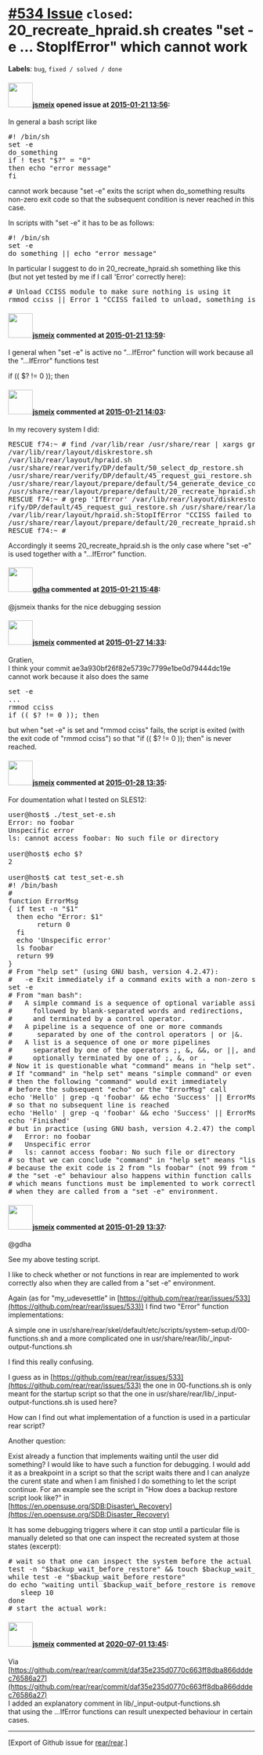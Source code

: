 [\#534 Issue](https://github.com/rear/rear/issues/534) `closed`: 20\_recreate\_hpraid.sh creates "set -e ... StopIfError" which cannot work
===========================================================================================================================================

**Labels**: `bug`, `fixed / solved / done`

#### <img src="https://avatars.githubusercontent.com/u/1788608?u=925fc54e2ce01551392622446ece427f51e2f0ce&v=4" width="50">[jsmeix](https://github.com/jsmeix) opened issue at [2015-01-21 13:56](https://github.com/rear/rear/issues/534):

In general a bash script like

<pre>
#! /bin/sh
set -e
do_something
if ! test "$?" = "0"
then echo "error message"
fi
</pre>

cannot work because "set -e" exits the script when do\_something results
non-zero exit code so that the subsequent condition is never reached in
this case.

In scripts with "set -e" it has to be as follows:

<pre>
#! /bin/sh
set -e
do_something || echo "error message"
</pre>

In particular I suggest to do in 20\_recreate\_hpraid.sh something like
this (but not yet tested by me if I call 'Error' correctly here):

<pre>
# Unload CCISS module to make sure nothing is using it
rmmod cciss || Error 1 "CCISS failed to unload, something is still using it !"
</pre>

#### <img src="https://avatars.githubusercontent.com/u/1788608?u=925fc54e2ce01551392622446ece427f51e2f0ce&v=4" width="50">[jsmeix](https://github.com/jsmeix) commented at [2015-01-21 13:59](https://github.com/rear/rear/issues/534#issuecomment-70841090):

I general when "set -e" is active no "...IfError" function will work
because all the "...IfError" functions test

if (( $? != 0 )); then

#### <img src="https://avatars.githubusercontent.com/u/1788608?u=925fc54e2ce01551392622446ece427f51e2f0ce&v=4" width="50">[jsmeix](https://github.com/jsmeix) commented at [2015-01-21 14:03](https://github.com/rear/rear/issues/534#issuecomment-70841683):

In my recovery system I did:

<pre>
RESCUE f74:~ # find /var/lib/rear /usr/share/rear | xargs grep -l 'set -e' 2>/dev/null
/var/lib/rear/layout/diskrestore.sh
/var/lib/rear/layout/hpraid.sh
/usr/share/rear/verify/DP/default/50_select_dp_restore.sh
/usr/share/rear/verify/DP/default/45_request_gui_restore.sh
/usr/share/rear/layout/prepare/default/54_generate_device_code.sh
/usr/share/rear/layout/prepare/default/20_recreate_hpraid.sh
RESCUE f74:~ # grep 'IfError' /var/lib/rear/layout/diskrestore.sh /var/lib/rear/layout/hpraid.sh /usr/share/rear/verify/DP/default/50_select_dp_restore.sh /usr/share/rear/ve
rify/DP/default/45_request_gui_restore.sh /usr/share/rear/layout/prepare/default/54_generate_device_code.sh /usr/share/rear/layout/prepare/default/20_recreate_hpraid.sh
/var/lib/rear/layout/hpraid.sh:StopIfError "CCISS failed to unload, something is still using it !"
/usr/share/rear/layout/prepare/default/20_recreate_hpraid.sh:StopIfError "CCISS failed to unload, something is still using it !"
RESCUE f74:~ # 
</pre>

Accordingly it seems 20\_recreate\_hpraid.sh is the only case where "set
-e" is used together with a "...IfError" function.

#### <img src="https://avatars.githubusercontent.com/u/888633?u=cdaeb31efcc0048d3619651aa18dd4b76e636b21&v=4" width="50">[gdha](https://github.com/gdha) commented at [2015-01-21 15:48](https://github.com/rear/rear/issues/534#issuecomment-70860984):

@jsmeix thanks for the nice debugging session

#### <img src="https://avatars.githubusercontent.com/u/1788608?u=925fc54e2ce01551392622446ece427f51e2f0ce&v=4" width="50">[jsmeix](https://github.com/jsmeix) commented at [2015-01-27 14:33](https://github.com/rear/rear/issues/534#issuecomment-71656566):

Gratien,  
I think your commit ae3a930bf26f82e5739c7799e1be0d79444dc19e  
cannot work because it also does the same

<pre>
set -e
...
rmmod cciss
if (( $? != 0 )); then
</pre>

but when "set -e" is set and "rmmod cciss" fails, the script is exited
(with the exit code of "rmmod cciss") so that "if (( $? != 0 )); then"
is never reached.

#### <img src="https://avatars.githubusercontent.com/u/1788608?u=925fc54e2ce01551392622446ece427f51e2f0ce&v=4" width="50">[jsmeix](https://github.com/jsmeix) commented at [2015-01-28 13:35](https://github.com/rear/rear/issues/534#issuecomment-71835235):

For doumentation what I tested on SLES12:

<pre>
user@host$ ./test_set-e.sh
Error: no foobar
Unspecific error
ls: cannot access foobar: No such file or directory

user@host$ echo $?
2

user@host$ cat test_set-e.sh
#! /bin/bash
#
function ErrorMsg
{ if test -n "$1"
  then echo "Error: $1"
       return 0
  fi
  echo 'Unspecific error'
  ls foobar
  return 99
}
# From "help set" (using GNU bash, version 4.2.47):
#   -e Exit immediately if a command exits with a non-zero status
set -e
# From "man bash":
#   A simple command is a sequence of optional variable assignments
#     followed by blank-separated words and redirections,
#     and terminated by a control operator.
#   A pipeline is a sequence of one or more commands
#      separated by one of the control operators | or |&.
#   A list is a sequence of one or more pipelines
#     separated by one of the operators ;, &, &&, or ||, and
#     optionally terminated by one of ;, &, or <newline>.
# Now it is questionable what "command" means in "help set".
# If "command" in "help set" means "simple command" or even "pipeline"
# then the following "command" would exit immediately
# before the subsequent "echo" or the "ErrorMsg" call
echo 'Hello' | grep -q 'foobar' && echo 'Success' || ErrorMsg 'no foobar'
# so that no subsequent line is reached
echo 'Hello' | grep -q 'foobar' && echo 'Success' || ErrorMsg
echo 'Finished'
# but in practice (using GNU bash, version 4.2.47) the complete output is
#   Error: no foobar
#   Unspecific error
#   ls: cannot access foobar: No such file or directory
# so that we can conclude "command" in "help set" means "list" and
# because the exit code is 2 from "ls foobar" (not 99 from "return 99")
# the "set -e" behaviour also happens within function calls (as expected)
# which means functions must be implemented to work correctly also
# when they are called from a "set -e" environment.
</pre>

#### <img src="https://avatars.githubusercontent.com/u/1788608?u=925fc54e2ce01551392622446ece427f51e2f0ce&v=4" width="50">[jsmeix](https://github.com/jsmeix) commented at [2015-01-29 13:37](https://github.com/rear/rear/issues/534#issuecomment-72024382):

@gdha

See my above testing script.

I like to check whether or not functions in rear are implemented to work
correctly also when they are called from a "set -e" environment.

Again (as for "my\_udevesettle" in
[https://github.com/rear/rear/issues/533](https://github.com/rear/rear/issues/533))
I find two "Error" function implementations:

A simple one in
usr/share/rear/skel/default/etc/scripts/system-setup.d/00-functions.sh
and a more complicated one in
usr/share/rear/lib/\_input-output-functions.sh

I find this really confusing.

I guess as in
[https://github.com/rear/rear/issues/533](https://github.com/rear/rear/issues/533)
the one in 00-functions.sh is only meant for the startup script so that
the one in usr/share/rear/lib/\_input-output-functions.sh is used here?

How can I find out what implementation of a function is used in a
particular rear script?

Another question:

Exist already a function that implements waiting until the user did
something? I would like to have such a function for debugging. I would
add it as a breakpoint in a script so that the script waits there and I
can analyze the curent state and when I am finished I do something to
let the script continue. For an example see the script in "How does a
backup restore script look like?" in  
[https://en.opensuse.org/SDB:Disaster\_Recovery](https://en.opensuse.org/SDB:Disaster_Recovery)

It has some debugging triggers where it can stop until a particular file
is manually deleted so that one can inspect the recreated system at
those states (excerpt):

<pre>
# wait so that one can inspect the system before the actual work is done here:
test -n "$backup_wait_before_restore" && touch $backup_wait_before_restore
while test -e "$backup_wait_before_restore"
do echo "waiting until $backup_wait_before_restore is removed (sleeping 10 seconds)"
   sleep 10
done
# start the actual work:
</pre>

#### <img src="https://avatars.githubusercontent.com/u/1788608?u=925fc54e2ce01551392622446ece427f51e2f0ce&v=4" width="50">[jsmeix](https://github.com/jsmeix) commented at [2020-07-01 13:45](https://github.com/rear/rear/issues/534#issuecomment-652427654):

Via
[https://github.com/rear/rear/commit/daf35e235d0770c663ff8dba866dddec76586a27](https://github.com/rear/rear/commit/daf35e235d0770c663ff8dba866dddec76586a27)  
I added an explanatory comment in lib/\_input-output-functions.sh  
that using the ...IfError functions can result unexpected behaviour in
certain cases.

------------------------------------------------------------------------

\[Export of Github issue for
[rear/rear](https://github.com/rear/rear).\]
